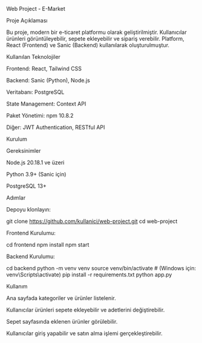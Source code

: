 Web Project - E-Market

Proje Açıklaması

Bu proje, modern bir e-ticaret platformu olarak geliştirilmiştir. Kullanıcılar ürünleri görüntüleyebilir, sepete ekleyebilir ve sipariş verebilir. Platform, React (Frontend) ve Sanic (Backend) kullanılarak oluşturulmuştur.

Kullanılan Teknolojiler

Frontend: React, Tailwind CSS

Backend: Sanic (Python), Node.js

Veritabanı: PostgreSQL

State Management: Context API

Paket Yönetimi: npm 10.8.2

Diğer: JWT Authentication, RESTful API

Kurulum

Gereksinimler

Node.js 20.18.1 ve üzeri

Python 3.9+ (Sanic için)

PostgreSQL 13+

Adımlar

Depoyu klonlayın:

git clone https://github.com/kullanici/web-project.git
cd web-project

Frontend Kurulumu:

cd frontend
npm install
npm start

Backend Kurulumu:

cd backend
python -m venv venv
source venv/bin/activate  # (Windows için: venv\Scripts\activate)
pip install -r requirements.txt
python app.py

Kullanım

Ana sayfada kategoriler ve ürünler listelenir.

Kullanıcılar ürünleri sepete ekleyebilir ve adetlerini değiştirebilir.

Sepet sayfasında eklenen ürünler görülebilir.

Kullanıcılar giriş yapabilir ve satın alma işlemi gerçekleştirebilir.
